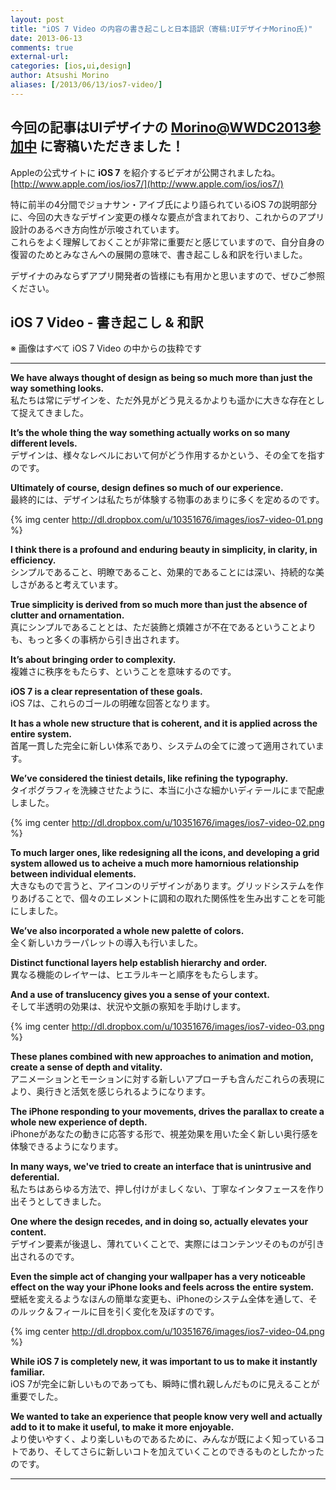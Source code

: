 ```yaml
---
layout: post
title: "iOS 7 Video の内容の書き起こしと日本語訳（寄稿:UIデザイナMorino氏)"
date: 2013-06-13
comments: true
external-url: 
categories: [ios,ui,design]
author: Atsushi Morino
aliases: [/2013/06/13/ios7-video/]
---
```


## 今回の記事はUIデザイナの [Morino@WWDC2013参加中](https://twitter.com/limonomori) に寄稿いただきました！

  
Appleの公式サイトに **iOS 7** を紹介するビデオが公開されましたね。  
[http://www.apple.com/ios/ios7/](http://www.apple.com/ios/ios7/)

特に前半の4分間でジョナサン・アイブ氏により語られているiOS 7の説明部分に、今回の大きなデザイン変更の様々な要点が含まれており、これからのアプリ設計のあるべき方向性が示唆されています。  
これらをよく理解しておくことが非常に重要だと感じていますので、自分自身の復習のためとみなさんへの展開の意味で、書き起こし＆和訳を行いました。  

デザイナのみならずアプリ開発者の皆様にも有用かと思いますので、ぜひご参照ください。

<!-- more -->

## iOS 7 Video - 書き起こし & 和訳

※ 画像はすべて iOS 7 Video の中からの抜粋です

-----

<b>We have always thought of design as being so much more than just the way something looks.</b>  
私たちは常にデザインを、ただ外見がどう見えるかよりも遥かに大きな存在として捉えてきました。

<b>It’s the whole thing the way something actually works on so many different levels.</b>  
デザインは、様々なレベルにおいて何がどう作用するかという、その全てを指すのです。

<b>Ultimately of course, design defines so much of our experience.</b>  
最終的には、デザインは私たちが体験する物事のあまりに多くを定めるのです。

{% img center http://dl.dropbox.com/u/10351676/images/ios7-video-01.png %}

<b>I think there is a profound and enduring beauty in simplicity, in clarity, in efficiency.</b>  
シンプルであること、明瞭であること、効果的であることには深い、持続的な美しさがあると考えています。

<b>True simplicity is derived from so much more than just the absence of clutter and ornamentation.</b>  
真にシンプルであることとは、ただ装飾と煩雑さが不在であるということよりも、もっと多くの事柄から引き出されます。

<b>It’s about bringing order to complexity.</b>  
複雑さに秩序をもたらす、ということを意味するのです。

<b>iOS 7 is a clear representation of these goals.</b>  
iOS 7は、これらのゴールの明確な回答となります。

<b>It has a whole new structure that is coherent, and it is applied across the entire system.</b>  
首尾一貫した完全に新しい体系であり、システムの全てに渡って適用されています。

<b>We’ve considered the tiniest details, like refining the typography.</b>  
タイポグラフィを洗練させたように、本当に小さな細かいディテールにまで配慮しました。

{% img center http://dl.dropbox.com/u/10351676/images/ios7-video-02.png %}

<b>To much larger ones, like redesigning all the icons, and developing a grid system allowed us to acheive a much more hamornious relationship between individual elements.</b>  
大きなもので言うと、アイコンのリデザインがあります。グリッドシステムを作りあげることで、個々のエレメントに調和の取れた関係性を生み出すことを可能にしました。

<b>We’ve also incorporated a whole new palette of colors.</b>  
全く新しいカラーパレットの導入も行いました。

<b>Distinct functional layers help establish hierarchy and order.</b>  
異なる機能のレイヤーは、ヒエラルキーと順序をもたらします。

<b>And a use of translucency gives you a sense of your context.</b>  
そして半透明の効果は、状況や文脈の察知を手助けします。

{% img center http://dl.dropbox.com/u/10351676/images/ios7-video-03.png %}

<b>These planes combined with new approaches to animation and motion, create a sense of depth and vitality.</b>  
アニメーションとモーションに対する新しいアプローチも含んだこれらの表現により、奥行きと活気を感じられるようになります。

<b>The iPhone responding to your movements, drives the parallax to create a whole new experience of depth.</b>  
iPhoneがあなたの動きに応答する形で、視差効果を用いた全く新しい奥行感を体験できるようになります。

<b>In many ways, we've tried to create an interface that is unintrusive and deferential.</b>  
私たちはあらゆる方法で、押し付けがましくない、丁寧なインタフェースを作り出そうとしてきました。

<b>One where the design recedes, and in doing so, actually elevates your content.</b>  
デザイン要素が後退し、薄れていくことで、実際にはコンテンツそのものが引き出されるのです。

<b>Even the simple act of changing your wallpaper has a very noticeable effect on the way your iPhone looks and feels across the entire system.</b>  
壁紙を変えるようなほんの簡単な変更も、iPhoneのシステム全体を通して、そのルック＆フィールに目を引く変化を及ぼすのです。

{% img center http://dl.dropbox.com/u/10351676/images/ios7-video-04.png %}

<b>While iOS 7 is completely new, it was important to us to make it instantly familiar.</b>  
iOS 7が完全に新しいものであっても、瞬時に慣れ親しんだものに見えることが重要でした。

<b>We wanted to take an experience that people know very well and actually add to it to make it useful, to make it more enjoyable.</b>  
より使いやすく、より楽しいものであるために、みんなが既によく知っているコトであり、そしてさらに新しいコトを加えていくことのできるものとしたかったのです。

------
